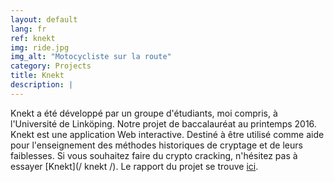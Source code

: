 ```yaml
---
layout: default
lang: fr
ref: knekt
img: ride.jpg
img_alt: "Motocycliste sur la route"
category: Projects
title: Knekt
description: |
---
```

Knekt a été développé par un groupe d'étudiants, moi compris, à l'Université de Linköping.
Notre projet de baccalauréat au printemps 2016. Knekt est une application Web interactive.
Destiné à être utilisé comme aide pour l'enseignement des méthodes historiques de cryptage et de leurs faiblesses.
Si vous souhaitez faire du crypto cracking, n'hésitez pas à essayer [Knekt](/ knekt /).
Le rapport du projet se trouve [ici](http://urn.kb.se/resolve?urn=urn:nbn:se:liu:diva-130788).
